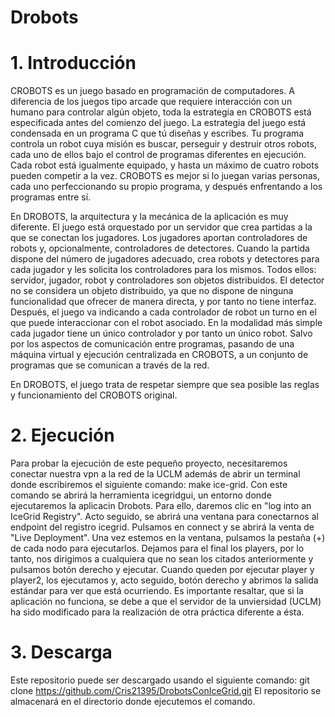 # Drobots

# 1. Introducción
CROBOTS es un juego basado en programación de computadores. A diferencia de los juegos tipo arcade que requiere interacción con un
humano para controlar algún objeto, toda la estrategia en CROBOTS está especificada antes del comienzo del juego. La estrategia
del juego está condensada en un programa C que tú diseñas y escribes. Tu programa controla un robot cuya misión es buscar,
perseguir y destruir otros robots, cada uno de ellos bajo el control de programas diferentes en ejecución. Cada robot está
igualmente equipado, y hasta un máximo de cuatro robots pueden competir a la vez. CROBOTS es mejor si lo juegan varias personas,
cada uno perfeccionando su propio programa, y después enfrentando a los programas entre sí. 

En DROBOTS, la arquitectura y la mecánica de la aplicación es muy diferente. El juego está orquestado por un servidor que crea
partidas a la que se conectan los jugadores. Los jugadores aportan controladores de robots y, opcionalmente, controladores de
detectores. Cuando la partida dispone del número de jugadores adecuado, crea robots y detectores para cada jugador y les solicita
los controladores para los mismos. Todos ellos: servidor, jugador, robot y controladores son objetos distribuidos. El detector no
se considera un objeto distribuido, ya que no dispone de ninguna funcionalidad que ofrecer de manera directa, y por tanto no tiene
interfaz. Después, el juego va indicando a cada controlador de robot un turno en el que puede interaccionar con el robot asociado.
En la modalidad más simple cada jugador tiene un único controlador y por tanto un único robot. Salvo por los aspectos de
comunicación entre programas, pasando de una máquina virtual y ejecución centralizada en CROBOTS, a un conjunto de programas que se comunican a través de la red.

En DROBOTS, el juego trata de respetar siempre que sea posible las reglas y funcionamiento del CROBOTS original.

# 2. Ejecución
Para probar la ejecución de este pequeño proyecto, necesitaremos conectar nuestra vpn a la red de la UCLM además de abrir un
terminal donde escribiremos el siguiente comando: make ice-grid. Con este comando se abrirá la herramienta icegridgui, un entorno 
donde ejecutaremos la aplicacin Drobots. Para ello, daremos clic en "log into an IceGrid Registry". Acto seguido, se abrirá una 
ventana para conectarnos al endpoint del registro icegrid. Pulsamos en connect y se abrirá la venta de "Live Deployment". Una vez 
estemos en la ventana, pulsamos la pestaña (+) de cada nodo para ejecutarlos. Dejamos para el final los players, por lo tanto, nos 
dirigimos a cualquiera que no sean los citados anteriormente y pulsamos botón derecho y ejecutar. Cuando queden por ejecutar player 
y player2, los ejecutamos y, acto seguido, botón derecho y abrimos la salida estándar para ver que está ocurriendo.
Es importante resaltar, que si la aplicación no funciona, se debe a que el servidor de la unviersidad (UCLM) ha sido modificado 
para la realización de otra práctica diferente a ésta.

# 3. Descarga
Este repositorio puede ser descargado usando el siguiente comando: git clone https://github.com/Cris21395/DrobotsConIceGrid.git
El repositorio se almacenará en el directorio donde ejecutemos el comando.
